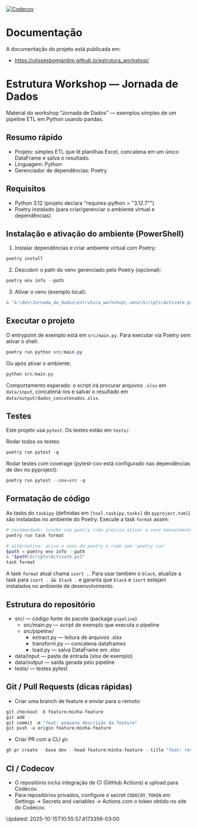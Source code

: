 [![Codecov](https://img.shields.io/badge/coverage-unknown-lightgrey)](https://codecov.io/gh/ulissesbomjardim/estrutura_workshop)

# Documentação

A documentação do projeto está publicada em:

- https://ulissesbomjardim.github.io/estrutura_workshop/

# Estrutura Workshop — Jornada de Dados

Material do workshop "Jornada de Dados" — exemplos simples de um pipeline ETL em Python usando pandas.

Resumo rápido
--------------

- Projeto: simples ETL que lê planilhas Excel, concatena em um único DataFrame e salva o resultado.
- Linguagem: Python
- Gerenciador de dependências: Poetry

Requisitos
----------

- Python 3.12 (projeto declara "requires-python = \"3.12.7\"")
- Poetry instalado (para criar/gerenciar o ambiente virtual e dependências)

Instalação e ativação do ambiente (PowerShell)
--------------------------------------------------

1. Instalar dependências e criar ambiente virtual com Poetry:

```powershell
poetry install
```

2. Descobrir o path do venv gerenciado pelo Poetry (opcional):

```powershell
poetry env info --path
```

3. Ativar o venv (exemplo local):

```powershell
& 'G:\dev\Jornada_de_dados\estrutura_workshop\.venv\Scripts\Activate.ps1'
```

Executar o projeto
------------------

O entrypoint de exemplo está em `src/main.py`. Para executar via Poetry sem ativar o shell:

```powershell
poetry run python src/main.py
```

Ou após ativar o ambiente:

```powershell
python src/main.py
```

Comportamento esperado: o script irá procurar arquivos `.xlsx` em `data/input`, concatená-los e salvar o resultado em `data/output/dados_concatenados.xlsx`.

Testes
------

Este projeto usa `pytest`. Os testes estão em `tests/`.

Rodar todos os testes:

```powershell
poetry run pytest -q
```

Rodar testes com coverage (pytest-cov está configurado nas dependências de dev no pyproject):

```powershell
poetry run pytest --cov=src -q
```

Formatação de código
-----------------------

As tasks do `taskipy` (definidas em `[tool.taskipy.tasks]` do `pyproject.toml`) são instaladas no ambiente do Poetry. Execute a task `format` assim:

```powershell
# recomendado: invoke via poetry (não precisa ativar o venv manualmente)
poetry run task format

# alternativa: ative o venv do poetry e rode sem 'poetry run'
$path = poetry env info --path
& "$path\Scripts\Activate.ps1"
task format
```

A task `format` atual chama `isort .`. Para usar também o `black`, atualize a task para `isort . && black .` e garanta que `black` e `isort` estejam instalados no ambiente de desenvolvimento.

Estrutura do repositório
-------------------------

- src/ — código fonte do pacote (package `pipeline`)
  - src/main.py — script de exemplo que executa o pipeline
  - src/pipeline/
    - extract.py — leitura de arquivos .xlsx
    - transform.py — concatena dataframes
    - load.py — salva DataFrame em .xlsx
- data/input — pasta de entrada (xlsx de exemplo)
- data/output — saída gerada pelo pipeline
- tests/ — testes pytest

Git / Pull Requests (dicas rápidas)
------------------------------------

- Criar uma branch de feature e enviar para o remoto:

```powershell
git checkout -b feature/minha-feature
git add .
git commit -m "feat: pequena descrição da feature"
git push -u origin feature/minha-feature
```

- Criar PR com a CLI `gh`:

```powershell
gh pr create --base dev --head feature/minha-feature --title "feat: resumo" --body "Descrição"
```

CI / Codecov
------------

- O repositório inclui integração de CI (GitHub Actions) e upload para Codecov.
- Para repositórios privados, configure o secret `CODECOV_TOKEN` em Settings → Secrets and variables → Actions com o token obtido no site do Codecov.

Updated: 2025-10-15T10:55:57.4173356-03:00

